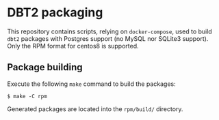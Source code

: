 # DBT2 packaging

This repository contains scripts, relying on `docker-compose`, used to build
`dbt2` packages with Postgres support (no MySQL nor SQLite3 support). Only the RPM format for centos8 is supported.

## Package building

Execute the following `make` command to build the packages:
```console
$ make -C rpm
```

Generated packages are located into the `rpm/build/` directory.
